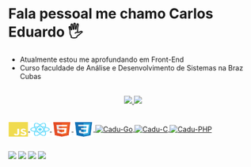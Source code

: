 # Fala pessoal me chamo Carlos Eduardo 🖐️

- Atualmente estou me aprofundando em Front-End
- Curso faculdade de Análise e Desenvolvimento de Sistemas na Braz Cubas
<br/>
<div align="center">
  <a href="https://github.com/cadupinello">
  <img height="180em" src="https://github-readme-stats.vercel.app/api?username=cadupinello&show_icons=true&theme=cobalt&include_all_commits=true&count_private=true"/>
  <img height="180em" src="https://github-readme-stats.vercel.app/api/top-langs/?username=cadupinello&layout=compact&langs_count=7&theme=cobalt"/>
</div>
 <br/>
 <div style="display: inline_block"><br>
  <img align="center" alt="Cadu-Js" height="30" width="40" src="https://raw.githubusercontent.com/devicons/devicon/master/icons/javascript/javascript-plain.svg">
  <img align="center" alt="Cadu-React" height="30" width="40" src="https://raw.githubusercontent.com/devicons/devicon/master/icons/react/react-original.svg">
  <img align="center" alt="Cadu-HTML" height="30" width="40" src="https://raw.githubusercontent.com/devicons/devicon/master/icons/html5/html5-original.svg">
  <img align="center" alt="Cadu-CSS" height="30" width="40" src="https://raw.githubusercontent.com/devicons/devicon/master/icons/css3/css3-original.svg">
  <img align="center" alt="Cadu-Go" height="30" width="40" src="https://cdn.jsdelivr.net/gh/devicons/devicon/icons/go/go-original.svg" />
  <img align="center" alt="Cadu-C" height="30" width="40" src="https://cdn.jsdelivr.net/gh/devicons/devicon/icons/c/c-original.svg" />
  <img align="center" alt="Cadu-PHP" height="30" width="40" src="https://cdn.jsdelivr.net/gh/devicons/devicon/icons/php/php-original.svg" /> 
</div>
  
  ##
 
<div> 
  <a href="https://myaccount.google.com/?hl=pt_BR&utm_source=OGB&utm_medium=act" target="_blank"><img src="https://img.shields.io/badge/Gmail-D14836?style=for-the-badge&logo=gmail&logoColor=white" target="_blank"></a>  
  <a href="https://www.linkedin.com/in/carlos-eduardo-9ba041156/" target="_blank"><img src="https://img.shields.io/badge/LinkedIn-0077B5?style=for-the-badge&logo=linkedin&logoColor=white" target="_blank"></a>  
  <a href="https://facebook.com/cadurodrigues4030/" target="_blank"><img src="https://img.shields.io/badge/Facebook-1877F2?style=for-the-badge&logo=facebook&logoColor=white" target="_blank"></a>  
   <a href="https://api.whatsapp.com/send?phone=55(11) 95794-4402&text=Carlos Eduardo - Contato" target="_blank"><img src="https://img.shields.io/badge/WhatsApp-25D366?style=for-the-badge&logo=whatsapp&logoColor=white" target="_blank"></a>  
<div/>
   
  

